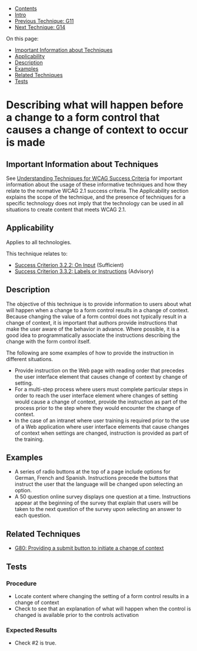 -   [Contents](https://www.w3.org/WAI/WCAG21/Techniques/#techniques "Table of Contents")
-   [Intro](https://www.w3.org/WAI/WCAG21/Techniques/#introduction "Introduction to Techniques")
-   [Previous Technique: G11](G11)
-   [Next Technique: G14](G14)

On this page:

-   [Important Information about Techniques](#important-information)
-   [Applicability](#applicability)
-   [Description](#description)
-   [Examples](#examples)
-   [Related Techniques](#related)
-   [Tests](#tests)

Describing what will happen before a change to a form control that causes a change of context to occur is made
==============================================================================================================

Important Information about Techniques
--------------------------------------

See [Understanding Techniques for WCAG Success Criteria](https://www.w3.org/WAI/WCAG21/Understanding/understanding-techniques) for important information about the usage of these informative techniques and how they relate to the normative WCAG 2.1 success criteria. The Applicability section explains the scope of the technique, and the presence of techniques for a specific technology does not imply that the technology can be used in all situations to create content that meets WCAG 2.1.

Applicability
-------------

Applies to all technologies.

This technique relates to:

-   [Success Criterion 3.2.2: On Input](https://www.w3.org/WAI/WCAG21/Understanding/on-input) (Sufficient)
-   [Success Criterion 3.3.2: Labels or Instructions](https://www.w3.org/WAI/WCAG21/Understanding/labels-or-instructions) (Advisory)

Description
-----------

The objective of this technique is to provide information to users about what will happen when a change to a form control results in a change of context. Because changing the value of a form control does not typically result in a change of context, it is important that authors provide instructions that make the user aware of the behavior in advance. Where possible, it is a good idea to programmatically associate the instructions describing the change with the form control itself.

The following are some examples of how to provide the instruction in different situations.

-   Provide instruction on the Web page with reading order that precedes the user interface element that causes change of context by change of setting.
-   For a multi-step process where users must complete particular steps in order to reach the user interface element where changes of setting would cause a change of context, provide the instruction as part of the process prior to the step where they would encounter the change of context.
-   In the case of an intranet where user training is required prior to the use of a Web application where user interface elements that cause changes of context when settings are changed, instruction is provided as part of the training.

Examples
--------

-   A series of radio buttons at the top of a page include options for German, French and Spanish. Instructions precede the buttons that instruct the user that the language will be changed upon selecting an option.
-   A 50 question online survey displays one question at a time. Instructions appear at the beginning of the survey that explain that users will be taken to the next question of the survey upon selecting an answer to each question.

Related Techniques
------------------

-   [G80: Providing a submit button to initiate a change of context](https://www.w3.org/WAI/WCAG21/Techniques/general/G80)

Tests
-----

### Procedure

-   Locate content where changing the setting of a form control results in a change of context
-   Check to see that an explanation of what will happen when the control is changed is available prior to the controls activation

### Expected Results

-   Check \#2 is true.
